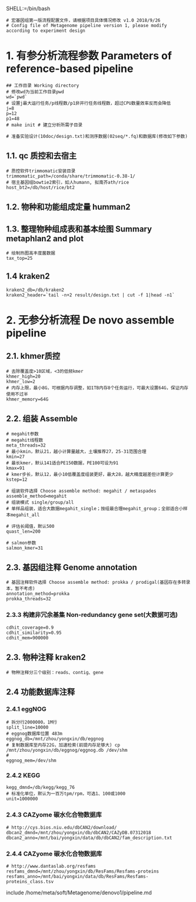 SHELL:=/bin/bash

	# 宏基因组第一版流程配置文件，请根据项目具体情况修改 v1.0 2018/9/26
	# Config file of Metagenome pipeline version 1, please modify according to experiment design


# 1. 有参分析流程参数 Parameters of reference-based pipeline

	## 工作目录 Working directory
	# 修改wd为当前工作目录pwd
	wd=`pwd`
	# 设置j最大运行任务/p线程数/p1非并行任务线程数，超过CPU数量效率反而会降低
	j=8
	p=12
	p1=48
	# make init # 建立分析所需子目录
	
	# 准备实验设计(10doc/design.txt)和测序数据(02seq/*.fq)和数据库(修改如下参数)


## 1.1. qc 质控和去宿主
	
	# 质控软件trimmomatic安装目录
	trimmomatic_path=/conda/share/trimmomatic-0.38-1/
	# 宿主基因组bowtie2索引，如人humann, 拟南芥ath/rice
	host_bt2=/db/host/rice/bt2


## 1.2. 物种和功能组成定量 humman2


## 1.3. 整理物种组成表和基本绘图 Summary metaphlan2 and plot
	
	# 绘制热图高丰度菌数据
	tax_top=25

## 1.4 kraken2
	
	kraken2_db=/db/kraken2
	kraken2_header=`tail -n+2 result/design.txt | cut -f 1|head -n1`



# 2. 无参分析流程 De novo assemble pipeline

## 2.1. khmer质控

	# 去除覆盖度>10区域，<3的低频kmer
	khmer_high=20
	khmer_low=2
	# 内存上限，最小8G，可根据内存调整，如1TB内存8个任务运行，可最大设置64G，保证内存使用不过半
	khmer_memory=64G

## 2.2. 组装 Assemble

	# megahit参数
	# megahit线程数
	meta_threads=32
	# 最小kmin，默认21，越小计算量越大，土壤推荐27，25-31范围合理
	kmin=27
	# 最长kmer，默认141适合PE150数据，PE100可设为91
	kmax=91
	# kmer步长，默认12，最小10低覆盖度组装更好，最大28，越大精度越差但计算更少
	kstep=12

	# 组装软件选择 Choose assemble method: megahit / metaspades
	assemble_method=megahit
	# 组装模式 single/group/all
	# 单样品组装，适合大数据megahit_single；按组最合理megahit_group；全部适合小样本megahit_all
	
	# 评估长阈值，默认500
	quast_len=200

	# salmon参数
	salmon_kmer=31

## 2.3. 基因组注释 Genome annotation

	# 基因注释软件选择 Choose assemble method: prokka / prodigal(基因存在多转录本，暂不考虑)
	annotation_method=prokka
	prokka_threads=32

### 2.3.3 构建非冗余基集 Non-redundancy gene set(大数据可选)

	cdhit_coverage=0.9
	cdhit_similarity=0.95
	cdhit_mem=900000


## 2.3. 物种注释 kraken2
	
	# 物种注释分三个级别：reads、contig、gene


## 2.4 功能数据库注释

### 2.4.1 eggNOG
	
	# 拆分行2000000，1M行
	split_line=10000
	# eggnog数据库位置 483m
	eggnog_db=/mnt/zhou/yongxin/db/eggnog
	# 复制数据库至内存22G，加速检索(前提内存足够大) cp /mnt/zhou/yongxin/db/eggnog/eggnog.db /dev/shm
	# 
	eggnog_mem=/dev/shm

### 2.4.2 KEGG

	kegg_dmnd=/db/kegg/kegg_76
	# 标准化单位，默认为一百万tpm/rpm，可选1、100或1000
	unit=1000000

### 2.4.3 CAZyome 碳水化合物数据库

	# http://cys.bios.niu.edu/dbCAN2/download/
	dbcan2_dmnd=/mnt/zhou/yongxin/db/dbCAN2/CAZyDB.07312018
	dbcan2_anno=/mnt/bai/yongxin/data/db/dbCAN2/fam_description.txt

### 2.4.4 CAZyome 碳水化合物数据库

	# http://www.dantaslab.org/resfams
	resfams_dmnd=/mnt/zhou/yongxin/db/ResFams/Resfams-proteins
	resfams_anno=/mnt/bai/yongxin/data/db/ResFams/Resfams-proteins_class.tsv





include /home/meta/soft/Metagenome/denovo1/pipeline.md
